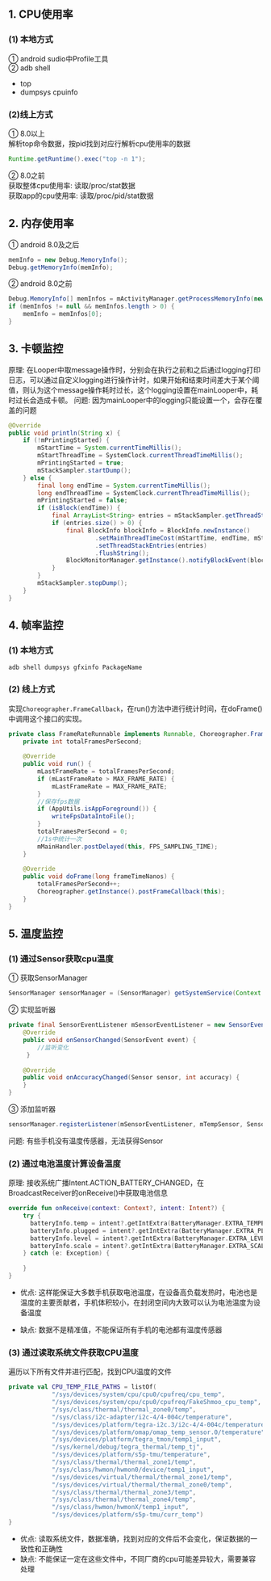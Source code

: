 ## 1. CPU使用率  
### (1) 本地方式  

① android sudio中Profile工具  
② adb shell

+ top  
+ dumpsys cpuinfo

### (2)线上方式  

① 8.0以上  
解析top命令数据，按pid找到对应行解析cpu使用率的数据

```java
Runtime.getRuntime().exec("top -n 1");
```  

② 8.0之前  
获取整体cpu使用率: 读取/proc/stat数据  
获取app的cpu使用率: 读取/proc/pid/stat数据

## 2.  内存使用率
① android 8.0及之后

```java
memInfo = new Debug.MemoryInfo();
Debug.getMemoryInfo(memInfo);
```

② android 8.0之前

```java
Debug.MemoryInfo[] memInfos = mActivityManager.getProcessMemoryInfo(new int[]{Process.myPid()});
if (memInfos != null && memInfos.length > 0) {
    memInfo = memInfos[0];
}
```

## 3. 卡顿监控

原理: 在Looper中取message操作时，分别会在执行之前和之后通过logging打印日志，可以通过自定义logging进行操作计时，如果开始和结束时间差大于某个阈值，则认为这个message操作耗时过长，这个logging设置在mainLooper中，耗时过长会造成卡顿。
问题: 因为mainLooper中的logging只能设置一个，会存在覆盖的问题

```java
@Override
public void println(String x) {
	if (!mPrintingStarted) {
	    mStartTime = System.currentTimeMillis();
	    mStartThreadTime = SystemClock.currentThreadTimeMillis();
	    mPrintingStarted = true;
	    mStackSampler.startDump();
	} else {
	    final long endTime = System.currentTimeMillis();
	    long endThreadTime = SystemClock.currentThreadTimeMillis();
	    mPrintingStarted = false;
	    if (isBlock(endTime)) {
	        final ArrayList<String> entries = mStackSampler.getThreadStackEntries(mStartTime, endTime);
	        if (entries.size() > 0) {
	            final BlockInfo blockInfo = BlockInfo.newInstance()
	                    .setMainThreadTimeCost(mStartTime, endTime, mStartThreadTime, endThreadTime)
	                    .setThreadStackEntries(entries)
	                    .flushString();
	            BlockMonitorManager.getInstance().notifyBlockEvent(blockInfo);
	        }
	    }
	    mStackSampler.stopDump();
	}
}
```

## 4. 帧率监控
### (1) 本地方式 

```shell
adb shell dumpsys gfxinfo PackageName 
```

### (2) 线上方式
实现```Choreographer.FrameCallback```，在run()方法中进行统计时间，在doFrame()中调用这个接口的实现。

```java
private class FrameRateRunnable implements Runnable, Choreographer.FrameCallback {
	private int totalFramesPerSecond;
	
	@Override
	public void run() {
	    mLastFrameRate = totalFramesPerSecond;
	    if (mLastFrameRate > MAX_FRAME_RATE) {
	        mLastFrameRate = MAX_FRAME_RATE;
	    }
	    //保存fps数据
	    if (AppUtils.isAppForeground()) {
	        writeFpsDataIntoFile();
	    }
	    totalFramesPerSecond = 0;
	    //1s中统计一次
	    mMainHandler.postDelayed(this, FPS_SAMPLING_TIME);
	}
	
	@Override
	public void doFrame(long frameTimeNanos) {
	    totalFramesPerSecond++;
	    Choreographer.getInstance().postFrameCallback(this);
	}
}
```

## 5. 温度监控
### (1) 通过Sensor获取cpu温度

① 获取SensorManager

```java
SensorManager sensorManager = (SensorManager) getSystemService(Context.SENSOR_SERVICE);
```

② 实现监听器

```java
private final SensorEventListener mSensorEventListener = new SensorEventListener() {
	@Override
	public void onSensorChanged(SensorEvent event) {
	 	//监听变化
	 }
		
	@Override
	public void onAccuracyChanged(Sensor sensor, int accuracy) {
	}
}
```

③ 添加监听器

```java
sensorManager.registerListener(mSensorEventListener, mTempSensor, SensorManager.SENSOR_DELAY_GAME);
```

问题: 有些手机没有温度传感器，无法获得Sensor

### (2) 通过电池温度计算设备温度
原理: 接收系统广播Intent.ACTION_BATTERY_CHANGED，在BroadcastReceiver的onReceive()中获取电池信息

```kotlin
override fun onReceive(context: Context?, intent: Intent?) {
	try {
	  batteryInfo.temp = intent?.getIntExtra(BatteryManager.EXTRA_TEMPERATURE, 0) ?: -1
	  batteryInfo.plugged = intent?.getIntExtra(BatteryManager.EXTRA_PLUGGED, -1) ?: -1
	  batteryInfo.level = intent?.getIntExtra(BatteryManager.EXTRA_LEVEL, -1) ?: -1
	  batteryInfo.scale = intent?.getIntExtra(BatteryManager.EXTRA_SCALE, -1) ?: -1
	} catch (e: Exception) {
		
	}
}
```

+ 优点: 这样能保证大多数手机获取电池温度，在设备高负载发热时，电池也是温度的主要贡献者，手机体积较小，在封闭空间内大致可以认为电池温度为设备温度

+ 缺点: 数据不是精准值，不能保证所有手机的电池都有温度传感器

### (3) 通过读取系统文件获取CPU温度

遍历以下所有文件并进行匹配，找到CPU温度的文件

```kotlin
private val CPU_TEMP_FILE_PATHS = listOf(
            "/sys/devices/system/cpu/cpu0/cpufreq/cpu_temp",
            "/sys/devices/system/cpu/cpu0/cpufreq/FakeShmoo_cpu_temp",
            "/sys/class/thermal/thermal_zone0/temp",
            "/sys/class/i2c-adapter/i2c-4/4-004c/temperature",
            "/sys/devices/platform/tegra-i2c.3/i2c-4/4-004c/temperature",
            "/sys/devices/platform/omap/omap_temp_sensor.0/temperature",
            "/sys/devices/platform/tegra_tmon/temp1_input",
            "/sys/kernel/debug/tegra_thermal/temp_tj",
            "/sys/devices/platform/s5p-tmu/temperature",
            "/sys/class/thermal/thermal_zone1/temp",
            "/sys/class/hwmon/hwmon0/device/temp1_input",
            "/sys/devices/virtual/thermal/thermal_zone1/temp",
            "/sys/devices/virtual/thermal/thermal_zone0/temp",
            "/sys/class/thermal/thermal_zone3/temp",
            "/sys/class/thermal/thermal_zone4/temp",
            "/sys/class/hwmon/hwmonX/temp1_input",
            "/sys/devices/platform/s5p-tmu/curr_temp")
}
```

+ 优点: 读取系统文件，数据准确，找到对应的文件后不会变化，保证数据的一致性和正确性
+ 缺点: 不能保证一定在这些文件中，不同厂商的cpu可能差异较大，需要兼容处理
